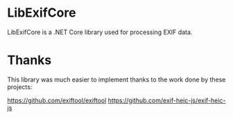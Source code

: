 # LibExifCore

LibExifCore is a .NET Core library used for processing EXIF data.


# Thanks

This library was much easier to implement thanks to the work done by these projects:

https://github.com/exiftool/exiftool
https://github.com/exif-heic-js/exif-heic-js
